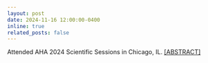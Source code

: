 ```yaml
---
layout: post
date: 2024-11-16 12:00:00-0400
inline: true
related_posts: false
---
```


Attended AHA 2024 Scientific Sessions in Chicago, IL. <a href = "https://www.ahajournals.org/doi/abs/10.1161/circ.150.suppl_1.4141635">[ABSTRACT]</a>